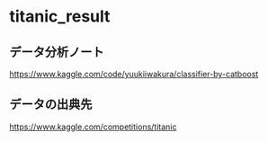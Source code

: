 # titanic_result

## データ分析ノート
https://www.kaggle.com/code/yuukiiwakura/classifier-by-catboost

## データの出典先
https://www.kaggle.com/competitions/titanic